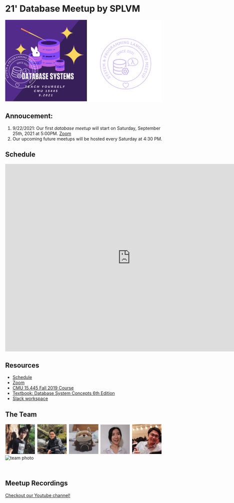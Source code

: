 # 21' Database Meetup by SPLVM

<img src="assets/LogoCombined.png" alt="database meetup logo" width="500"/>

## Annoucement:

1. 9/22/2021: Our first *database meetup* will start on Saturday, September 25th, 2021 at 5:00PM.
   [Zoom](https://zoom.us/j/98807003493?pwd=YUhvZ3pUQy85MkhtZzVSaFZBL1k4dz09)
2. Our upcoming future meetups will be hosted every Saturday at 4:30 PM.

## Schedule

<p><iframe src="https://docs.google.com/spreadsheets/d/e/2PACX-1vTQYCQvUXoG0_C8hJgf9l-UddUZGxIxbLqPOrbGQGpSbl4n1D6tRzXFqZwl9fZCo-Dcn2RCE6W_1oRY/pubhtml?widget=true&headers=false" frameborder="0" width="800" height="600" allowfullscreen="true" mozallowfullscreen="true" webkitallowfullscreen="true"></iframe></p>

## Resources

- [Schedule](https://docs.google.com/spreadsheets/d/e/2PACX-1vTQYCQvUXoG0_C8hJgf9l-UddUZGxIxbLqPOrbGQGpSbl4n1D6tRzXFqZwl9fZCo-Dcn2RCE6W_1oRY/pubhtml?gid=242293822&single=true)
- [Zoom](https://zoom.us/j/98807003493?pwd=YUhvZ3pUQy85MkhtZzVSaFZBL1k4dz09)
- [CMU 15.445 Fall 2019 Course](https://15445.courses.cs.cmu.edu/fall2019/schedule.html)
- [Textbook: Database System Concepts 6th Edition](https://www.db-book.com/db6/)
- [Slack workspace](https://join.slack.com/t/splvm/shared_invite/zt-vhy0ld9w-xZ23aoJBzDb2CRvq8do~aQ)

## The Team


<img src="assets/TeamHorizontal.png" alt="database meetup logo" width="500"/>


<img src="TeamHorizontal.png" alt="team photo" width="500"/>

![]()

## Meetup Recordings

[Checkout our Youtube channel!](https://www.youtube.com/channel/UC4PdxvOPm_G7hNWWmhFFsfQ)
